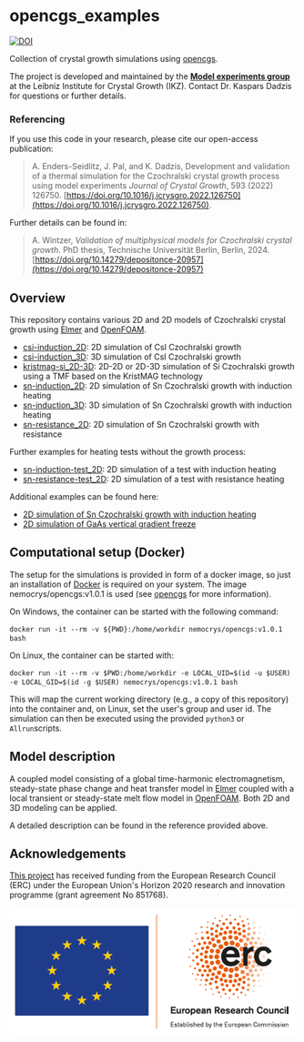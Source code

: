# opencgs_examples

[![DOI](https://zenodo.org/badge/784676303.svg)](https://doi.org/10.5281/zenodo.13887487)

Collection of crystal growth simulations using [opencgs](https://github.com/nemocrys/opencgs).

The project is developed and maintained by the [**Model experiments group**](https://www.ikz-berlin.de/en/research/materials-science/section-fundamental-description#c488) at the Leibniz Institute for Crystal Growth (IKZ). Contact Dr. Kaspars Dadzis for questions or further details.

### Referencing
If you use this code in your research, please cite our open-access publication:

> A. Enders-Seidlitz, J. Pal, and K. Dadzis, Development and validation of a thermal simulation for the Czochralski crystal growth process using model experiments *Journal of Crystal Growth*,  593 (2022) 126750. [https://doi.org/10.1016/j.jcrysgro.2022.126750](https://doi.org/10.1016/j.jcrysgro.2022.126750).

Further details can be found in:

> A. Wintzer, *Validation of multiphysical models for Czochralski crystal growth*. PhD thesis, Technische Universität Berlin, Berlin, 2024. [https://doi.org/10.14279/depositonce-20957](https://doi.org/10.14279/depositonce-20957)

## Overview
This repository contains various 2D and 2D models of Czochralski crystal growth using [Elmer](http://www.elmerfem.org/blog/) and [OpenFOAM](https://www.openfoam.com/).

- [csi-induction_2D](csi-induction_2D): 2D simulation of CsI Czochralski growth
- [csi-induction_3D](csi-induction_3D): 3D simulation of CsI Czochralski growth
- [kristmag-si_2D-3D](kristmag-si_2D-3D): 2D-2D or 2D-3D simulation of Si Czochralski growth using a TMF based on the KristMAG technology
- [sn-induction_2D](sn-induction_2D): 2D simulation of Sn Czochralski growth with induction heating
- [sn-induction_3D](sn-induction_3D): 3D simulation of Sn Czochralski growth with induction heating
- [sn-resistance_2D](sn-resistance_2D): 2D simulation of Sn Czochralski growth with resistance

Further examples for heating tests without the growth process:
- [sn-induction-test_2D](sn-induction-test_2D): 2D simulation of a test with induction heating
- [sn-resistance-test_2D](sn-resistance-test_2D): 2D simulation of a test with resistance heating

Additional examples can be found here:
- [2D simulation of Sn Czochralski growth with induction heating](https://github.com/nemocrys/test-cz-induction)
- [2D simulation of GaAs vertical gradient freeze](https://github.com/nemocrys/vertical-gradient-freeze)

## Computational setup (Docker)

The setup for the simulations is provided in form of a docker image, so just an installation of [Docker](https://docs.docker.com/get-docker/) is required on your system. The image nemocrys/opencgs:v1.0.1 is used (see [opencgs](https://github.com/nemocrys/opencgs) for more information).

On Windows, the container can be started with the following command:
```
docker run -it --rm -v ${PWD}:/home/workdir nemocrys/opencgs:v1.0.1 bash
```
On Linux, the container can be started with:
```
docker run -it --rm -v $PWD:/home/workdir -e LOCAL_UID=$(id -u $USER) -e LOCAL_GID=$(id -g $USER) nemocrys/opencgs:v1.0.1 bash
```

This will map the current working directory (e.g., a copy of this repository) into the container and, on Linux, set the user's group and user id. The simulation can then be executed using the provided `python3` or `Allrun`scripts.

## Model description

A coupled model consisting of a global time-harmonic electromagnetism, steady-state phase change and heat transfer model in [Elmer](http://www.elmerfem.org/) coupled with a local transient or steady-state melt flow model in [OpenFOAM](https://www.openfoam.com/). Both 2D and 3D modeling can be applied.

A detailed description can be found in the reference provided above.

## Acknowledgements

[This project](https://nemocrys.github.io/) has received funding from the European Research Council (ERC) under the European Union's Horizon 2020 research and innovation programme (grant agreement No 851768).

<img src="https://github.com/nemocrys/test-cz-induction/blob/main/EU-ERC.png">
